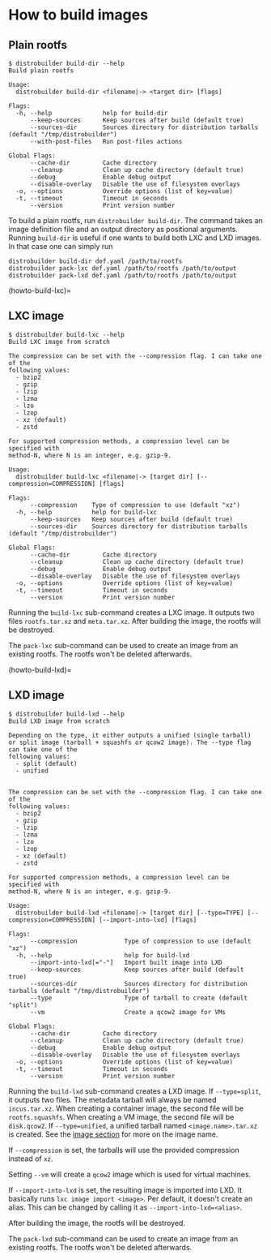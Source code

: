 # How to build images

## Plain rootfs

```shell
$ distrobuilder build-dir --help
Build plain rootfs

Usage:
  distrobuilder build-dir <filename|-> <target dir> [flags]

Flags:
  -h, --help              help for build-dir
      --keep-sources      Keep sources after build (default true)
      --sources-dir       Sources directory for distribution tarballs (default "/tmp/distrobuilder")
      --with-post-files   Run post-files actions

Global Flags:
      --cache-dir         Cache directory
      --cleanup           Clean up cache directory (default true)
      --debug             Enable debug output
      --disable-overlay   Disable the use of filesystem overlays
  -o, --options           Override options (list of key=value)
  -t, --timeout           Timeout in seconds
      --version           Print version number

```

To build a plain rootfs, run `distrobuilder build-dir`.
The command takes an image definition file and an output directory as positional arguments.
Running `build-dir` is useful if one wants to build both LXC and LXD images.
In that case one can simply run

```shell
distrobuilder build-dir def.yaml /path/to/rootfs
distrobuilder pack-lxc def.yaml /path/to/rootfs /path/to/output
distrobuilder pack-lxd def.yaml /path/to/rootfs /path/to/output
```

(howto-build-lxc)=
## LXC image

```shell
$ distrobuilder build-lxc --help
Build LXC image from scratch

The compression can be set with the --compression flag. I can take one of the
following values:
  - bzip2
  - gzip
  - lzip
  - lzma
  - lzo
  - lzop
  - xz (default)
  - zstd

For supported compression methods, a compression level can be specified with
method-N, where N is an integer, e.g. gzip-9.

Usage:
  distrobuilder build-lxc <filename|-> [target dir] [--compression=COMPRESSION] [flags]

Flags:
      --compression    Type of compression to use (default "xz")
  -h, --help           help for build-lxc
      --keep-sources   Keep sources after build (default true)
      --sources-dir    Sources directory for distribution tarballs (default "/tmp/distrobuilder")

Global Flags:
      --cache-dir         Cache directory
      --cleanup           Clean up cache directory (default true)
      --debug             Enable debug output
      --disable-overlay   Disable the use of filesystem overlays
  -o, --options           Override options (list of key=value)
  -t, --timeout           Timeout in seconds
      --version           Print version number

```

Running the `build-lxc` sub-command creates a LXC image.
It outputs two files `rootfs.tar.xz` and `meta.tar.xz`.
After building the image, the rootfs will be destroyed.

The `pack-lxc` sub-command can be used to create an image from an existing rootfs.
The rootfs won't be deleted afterwards.

(howto-build-lxd)=
## LXD image

```shell
$ distrobuilder build-lxd --help
Build LXD image from scratch

Depending on the type, it either outputs a unified (single tarball)
or split image (tarball + squashfs or qcow2 image). The --type flag can take one of the
following values:
  - split (default)
  - unified


The compression can be set with the --compression flag. I can take one of the
following values:
  - bzip2
  - gzip
  - lzip
  - lzma
  - lzo
  - lzop
  - xz (default)
  - zstd

For supported compression methods, a compression level can be specified with
method-N, where N is an integer, e.g. gzip-9.

Usage:
  distrobuilder build-lxd <filename|-> [target dir] [--type=TYPE] [--compression=COMPRESSION] [--import-into-lxd] [flags]

Flags:
      --compression             Type of compression to use (default "xz")
  -h, --help                    help for build-lxd
      --import-into-lxd[="-"]   Import built image into LXD
      --keep-sources            Keep sources after build (default true)
      --sources-dir             Sources directory for distribution tarballs (default "/tmp/distrobuilder")
      --type                    Type of tarball to create (default "split")
      --vm                      Create a qcow2 image for VMs

Global Flags:
      --cache-dir         Cache directory
      --cleanup           Clean up cache directory (default true)
      --debug             Enable debug output
      --disable-overlay   Disable the use of filesystem overlays
  -o, --options           Override options (list of key=value)
  -t, --timeout           Timeout in seconds
      --version           Print version number
```

Running the `build-lxd` sub-command creates a LXD image.
If `--type=split`, it outputs two files.
The metadata tarball will always be named `incus.tar.xz`.
When creating a container image, the second file will be `rootfs.squashfs`.
When creating a VM image, the second file will be `disk.qcow2`.
If `--type=unified`, a unified tarball named `<image.name>.tar.xz` is created.
See the [image section](../reference/image.md) for more on the image name.

If `--compression` is set, the tarballs will use the provided compression instead of `xz`.

Setting `--vm` will create a `qcow2` image which is used for virtual machines.

If `--import-into-lxd` is set, the resulting image is imported into LXD.
It basically runs `lxc image import <image>`.
Per default, it doesn't create an alias.
This can be changed by calling it as `--import-into-lxd=<alias>`.

After building the image, the rootfs will be destroyed.

The `pack-lxd` sub-command can be used to create an image from an existing rootfs.
The rootfs won't be deleted afterwards.
